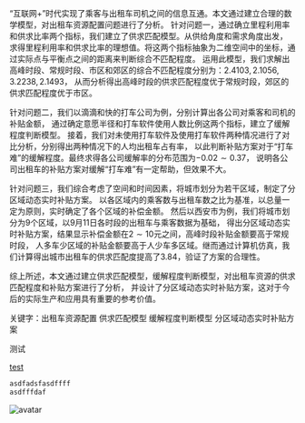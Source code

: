 “互联网+”时代实现了乘客与出租车司机之间的信息互通。本文通过建立合理的数学模型，对出租车资源配置问题进行了分析。
针对问题一，通过确立里程利用率和供求比率两个指标，我们建立了供求匹配模型。从供给角度和需求角度出发，
求得里程利用率和供求比率的理想值。将这两个指标抽象为二维空间中的坐标，通过实际点与平衡点之间的距离来判断综合不匹配程度。
运用此模型，我们求解出高峰时段、常规时段、市区和郊区的综合不匹配程度分别为：$2.4103, 2.1056, 3.2238, 2.1493$，
从而分析得出高峰时段的供求匹配程度优于常规时段，郊区的供求匹配程度优于市区。

针对问题二，我们以滴滴和快的打车公司为例，分别计算出各公司对乘客和司机的补贴金额，
通过确定意愿半径和打车软件使用人数比例这两个指标，建立了缓解程度判断模型。
接着，我们对未使用打车软件及使用打车软件两种情况进行了对比分析，分别得出两种情况下的人均出租车占有率，
以此判断补贴方案对于“打车难”的缓解程度。最终求得各公司缓解率的分布范围为$-0.02\sim 0.37$，
说明各公司出租车的补贴方案对缓解“打车难”有一定帮助，但效果不大。

针对问题三，我们综合考虑了空间和时间因素，将城市划分为若干区域，制定了分区域动态实时补贴方案。
以各区域内的乘客数与出租车数之比为基准，以总量一定为原则，实时确定了各个区域的补偿金额。
然后以西安市为例，我们将城市划分为$9$个区域，以9月11日各时段的出租车与乘客数据为基础，
得出分区域动态实时补贴方案，结果显示补偿金额在$2\sim 10$元之间，高峰时段补贴金额要高于常规时段，
人多车少区域的补贴金额要高于人少车多区域。继而通过计算机仿真，我们计算得出城市出租车的供求匹配度提高了$3.84%$，验证了方案的合理性。

综上所述，本文通过建立供求匹配模型，缓解程度判断模型，对出租车资源的供求匹配程度和补贴方案进行了分析，
并设计了分区域动态实时补贴方案，这对于今后的实际生产和应用具有重要的参考价值。

关键字：出租车资源配置 供求匹配模型 缓解程度判断模型 分区域动态实时补贴方案

测试

[test](www.baidu.com) 

```python
asdfadsfasdffff
asdfffdaf
```



![avatar](C:/Users/tczrr/PycharmProjects/FrameworkImplementationProjects/PyTex/resources/timg.jpg "scale=0.3")